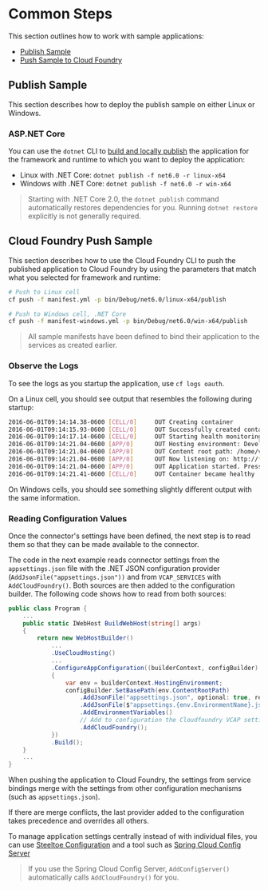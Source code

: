 # Common Steps

This section outlines how to work with sample applications:

* [Publish Sample](#publish-sample)
* [Push Sample to Cloud Foundry](#cloud-foundry-push-sample)

## Publish Sample

This section describes how to deploy the publish sample on either Linux or Windows.

### ASP.NET Core

You can use the `dotnet` CLI to [build and locally publish](https://docs.microsoft.com/dotnet/core/tools/dotnet-publish) the application for the framework and runtime to which you want to deploy the application:

* Linux with .NET Core: `dotnet publish -f net6.0 -r linux-x64`
* Windows with .NET Core: `dotnet publish -f net6.0 -r win-x64`


>Starting with .NET Core 2.0, the `dotnet publish` command automatically restores dependencies for you. Running `dotnet restore` explicitly is not generally required.

## Cloud Foundry Push Sample

This section describes how to use the Cloud Foundry CLI to push the published application to Cloud Foundry by using the parameters that match what you selected for framework and runtime:

```bash
# Push to Linux cell
cf push -f manifest.yml -p bin/Debug/net6.0/linux-x64/publish

# Push to Windows cell, .NET Core
cf push -f manifest-windows.yml -p bin/Debug/net6.0/win-x64/publish

```

>All sample manifests have been defined to bind their application to the services as created earlier.

### Observe the Logs

To see the logs as you startup the application, use `cf logs oauth`.

On a Linux cell, you should see output that resembles the following during startup:

```bash
2016-06-01T09:14:14.38-0600 [CELL/0]     OUT Creating container
2016-06-01T09:14:15.93-0600 [CELL/0]     OUT Successfully created container
2016-06-01T09:14:17.14-0600 [CELL/0]     OUT Starting health monitoring of container
2016-06-01T09:14:21.04-0600 [APP/0]      OUT Hosting environment: Development
2016-06-01T09:14:21.04-0600 [APP/0]      OUT Content root path: /home/vcap/app
2016-06-01T09:14:21.04-0600 [APP/0]      OUT Now listening on: http://*:8080
2016-06-01T09:14:21.04-0600 [APP/0]      OUT Application started. Press Ctrl+C to shut down.
2016-06-01T09:14:21.41-0600 [CELL/0]     OUT Container became healthy
```

On Windows cells, you should see something slightly different output with the same information.

### Reading Configuration Values

Once the connector's settings have been defined, the next step is to read them so that they can be made available to the connector.

The code in the next example reads connector settings from the `appsettings.json` file with the .NET JSON configuration provider (`AddJsonFile("appsettings.json"))` and from `VCAP_SERVICES` with `AddCloudFoundry()`. Both sources are then added to the configuration builder. The following code shows how to read from both sources:

```csharp
public class Program {
    ...
    public static IWebHost BuildWebHost(string[] args)
    {
        return new WebHostBuilder()
            ...
            .UseCloudHosting()
            ...
            .ConfigureAppConfiguration((builderContext, configBuilder) =>
            {
                var env = builderContext.HostingEnvironment;
                configBuilder.SetBasePath(env.ContentRootPath)
                    .AddJsonFile("appsettings.json", optional: true, reloadOnChange: true)
                    .AddJsonFile($"appsettings.{env.EnvironmentName}.json", optional: true)
                    .AddEnvironmentVariables()
                    // Add to configuration the Cloudfoundry VCAP settings
                    .AddCloudFoundry();
            })
            .Build();
    }
    ...
}
```

When pushing the application to Cloud Foundry, the settings from service bindings merge with the settings from other configuration mechanisms (such as `appsettings.json`).

If there are merge conflicts, the last provider added to the configuration takes precedence and overrides all others.

To manage application settings centrally instead of with individual files, you can use [Steeltoe Configuration](../configuration/index.md) and a tool such as [Spring Cloud Config Server](https://github.com/spring-cloud/spring-cloud-config)

>If you use the Spring Cloud Config Server, `AddConfigServer()` automatically calls `AddCloudFoundry()` for you.
